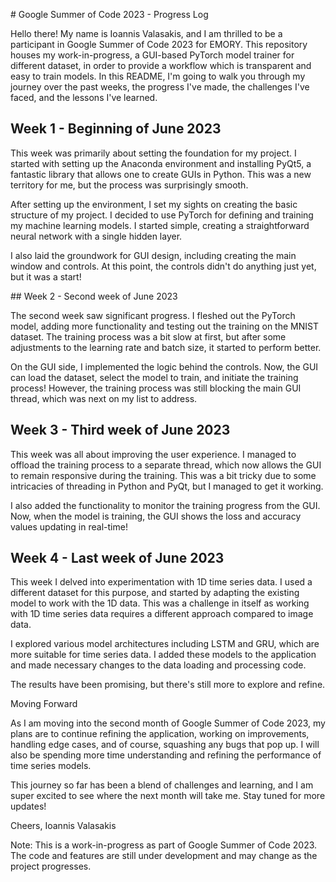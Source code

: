# Google Summer of Code 2023 - Progress Log

Hello there! My name is Ioannis Valasakis, and I am thrilled to be a participant in Google Summer of Code 2023 for EMORY. This repository houses my work-in-progress, a GUI-based PyTorch model trainer for different dataset, in order to provide a workflow which is transparent and easy to train models. In this README, I'm going to walk you through my journey over the past weeks, the progress I've made, the challenges I've faced, and the lessons I've learned.

## Week 1 - Beginning of June 2023

This week was primarily about setting the foundation for my project. I started with setting up the Anaconda environment and installing PyQt5, a fantastic library that allows one to create GUIs in Python. This was a new territory for me, but the process was surprisingly smooth.

After setting up the environment, I set my sights on creating the basic structure of my project. I decided to use PyTorch for defining and training my machine learning models. I started simple, creating a straightforward neural network with a single hidden layer.

I also laid the groundwork for GUI design, including creating the main window and controls. At this point, the controls didn't do anything just yet, but it was a start!

## Week 2 - Second week of June 2023

The second week saw significant progress. I fleshed out the PyTorch model, adding more functionality and testing out the training on the MNIST dataset. The training process was a bit slow at first, but after some adjustments to the learning rate and batch size, it started to perform better.

On the GUI side, I implemented the logic behind the controls. Now, the GUI can load the dataset, select the model to train, and initiate the training process! However, the training process was still blocking the main GUI thread, which was next on my list to address.

## Week 3 - Third week of June 2023

This week was all about improving the user experience. I managed to offload the training process to a separate thread, which now allows the GUI to remain responsive during the training. This was a bit tricky due to some intricacies of threading in Python and PyQt, but I managed to get it working.

I also added the functionality to monitor the training progress from the GUI. Now, when the model is training, the GUI shows the loss and accuracy values updating in real-time!

## Week 4 - Last week of June 2023

This week I delved into experimentation with 1D time series data. I used a different dataset for this purpose, and started by adapting the existing model to work with the 1D data. This was a challenge in itself as working with 1D time series data requires a different approach compared to image data.

I explored various model architectures including LSTM and GRU, which are more suitable for time series data. I added these models to the application and made necessary changes to the data loading and processing code.

The results have been promising, but there's still more to explore and refine.

Moving Forward

As I am moving into the second month of Google Summer of Code 2023, my plans are to continue refining the application, working on improvements, handling edge cases, and of course, squashing any bugs that pop up. I will also be spending more time understanding and refining the performance of time series models.

This journey so far has been a blend of challenges and learning, and I am super excited to see where the next month will take me. Stay tuned for more updates!

Cheers,
Ioannis Valasakis

Note: This is a work-in-progress as part of Google Summer of Code 2023. The code and features are still under development and may change as the project progresses.
